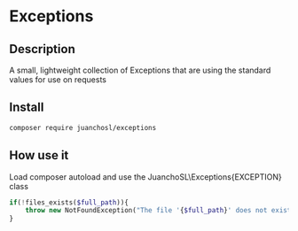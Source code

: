 # Exceptions

## Description
A small, lightweight collection of Exceptions that are using the standard values for use on requests


## Install
```bash
composer require juanchosl/exceptions
```

## How use it
Load composer autoload and use the JuanchoSL\Exceptions\{EXCEPTION} class

```php
if(!files_exists($full_path)){
    throw new NotFoundException("The file '{$full_path}' does not exists");
}
```